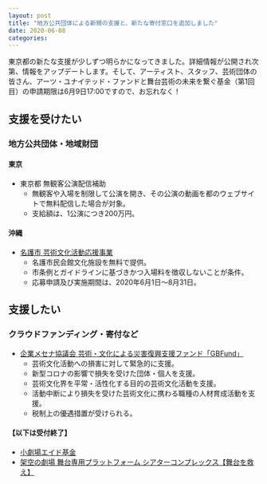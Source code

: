 ```yaml
---
layout: post
title: "地方公共団体による新規の支援と、新たな寄付窓口を追加しました"
date: 2020-06-08
categories:
---
```

東京都の新たな支援が少しずつ明らかになってきました。詳細情報が公開され次第、情報をアップデートします。そして、アーティスト、スタッフ、芸術団体の皆さん、アーツ・ユナイテッド・ファンドと舞台芸術の未来を繋ぐ基金（第1回目）の申請期限は6月9日17:00ですので、お忘れなく！

## 支援を受けたい
### 地方公共団体・地域財団
#### 東京
* 東京都 無観客公演配信補助
	* 無観客や入場を制限して公演を開き、その公演の動画を都のウェブサイトで無料配信した場合が対象。
	* 支給額は、1公演につき200万円。
	
#### 沖縄
* [名護市 芸術文化活動応援事業](http://www.city.nago.okinawa.jp/articles/2020053100012/)
	* 名護市民会館文化施設を無料で提供。
	* 市条例とガイドラインに基づきかつ入場料を徴収しないことが条件。
	* 応募申請及び実施期間は、2020年6月1日〜8月31日。


## 支援したい
### クラウドファンディング・寄付など

* [企業メセナ協議会 芸術・文化による災害復興支援ファンド「GBFund」](https://culfun.mecenat.or.jp/grant/gbfund/h.html)
	* 芸術文化活動への損害に対して緊急的に支援。
	* 新型コロナの影響で損失を受けた団体・個人を支援。
	* 芸術文化界を平常・活性化する目的の芸術文化活動を支援。
	* 活動中断により損失を受けた芸術文化に携わる職種の人材育成活動を支援。
	* 税制上の優遇措置が受けられる。

#### **【以下は受付終了】**

* [小劇場エイド基金](https://motion-gallery.net/projects/shogekijo-aid?fbclid=IwAR2v4YVK3WYIhOrAySLHIPydeoQZ-JstRJZ04tBhmRFDHqLoT2EdxDHXawQ)
* [架空の劇場 舞台専用プラットフォーム シアターコンプレックス【舞台を救え】](https://fanbeats.jp/collaboration/theater-complex?fbclid=IwAR2KNbt9_qxnTFcao3aFwdXdlXF8kgTEV4T9oFYXd2rWc6v5hB3S5cSbeuA)